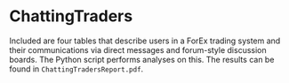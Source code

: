# ChattingTraders

Included are four tables that describe users in a ForEx trading system and their communications via direct messages and forum-style discussion boards.  The Python script performs analyses on this.  The results can be found in `ChattingTradersReport.pdf`.
